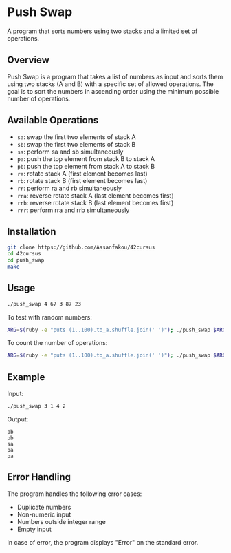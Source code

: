 # Push Swap

A program that sorts numbers using two stacks and a limited set of operations.

## Overview

Push Swap is a program that takes a list of numbers as input and sorts them using two stacks (A and B) with a specific set of allowed operations. The goal is to sort the numbers in ascending order using the minimum possible number of operations.

## Available Operations

- `sa`: swap the first two elements of stack A
- `sb`: swap the first two elements of stack B
- `ss`: perform sa and sb simultaneously
- `pa`: push the top element from stack B to stack A
- `pb`: push the top element from stack A to stack B
- `ra`: rotate stack A (first element becomes last)
- `rb`: rotate stack B (first element becomes last)
- `rr`: perform ra and rb simultaneously
- `rra`: reverse rotate stack A (last element becomes first)
- `rrb`: reverse rotate stack B (last element becomes first)
- `rrr`: perform rra and rrb simultaneously

## Installation

```bash
git clone https://github.com/Assanfakou/42cursus
cd 42cursus
cd push_swap
make 
```

## Usage

```bash
./push_swap 4 67 3 87 23
```

To test with random numbers:

```bash
ARG=$(ruby -e "puts (1..100).to_a.shuffle.join(' ')"); ./push_swap $ARG
```

To count the number of operations:

```bash
ARG=$(ruby -e "puts (1..100).to_a.shuffle.join(' ')"); ./push_swap $ARG | wc -l
```

## Example

Input:
```bash
./push_swap 3 1 4 2
```

Output:
```
pb
pb
sa
pa
pa
```

## Error Handling

The program handles the following error cases:
- Duplicate numbers
- Non-numeric input
- Numbers outside integer range
- Empty input

In case of error, the program displays "Error" on the standard error.
